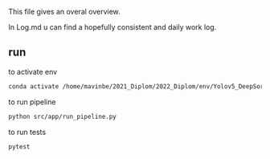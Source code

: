 This file gives an overal overview.

In Log.md u can find a hopefully consistent and daily work log.


## run

to activate env
```bash
conda activate /home/mavinbe/2021_Diplom/2022_Diplom/env/Yolov5_DeepSort_Pytorch
```

to run pipeline
```bash
python src/app/run_pipeline.py
```


to run tests
```bash
pytest
```
